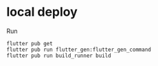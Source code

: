 # local deploy

Run
```
flutter pub get
flutter pub run flutter_gen:flutter_gen_command 
flutter pub run build_runner build
```
